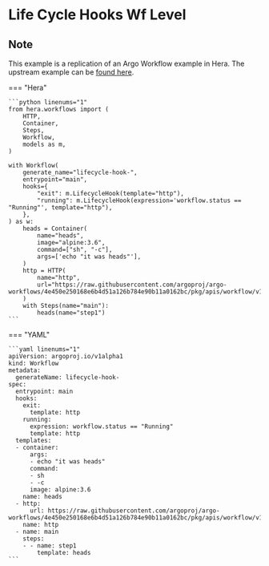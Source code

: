 # Life Cycle Hooks Wf Level

## Note

This example is a replication of an Argo Workflow example in Hera.
The upstream example can be [found here](https://github.com/argoproj/argo-workflows/blob/master/examples/life-cycle-hooks-wf-level.yaml).




=== "Hera"

    ```python linenums="1"
    from hera.workflows import (
        HTTP,
        Container,
        Steps,
        Workflow,
        models as m,
    )

    with Workflow(
        generate_name="lifecycle-hook-",
        entrypoint="main",
        hooks={
            "exit": m.LifecycleHook(template="http"),
            "running": m.LifecycleHook(expression='workflow.status == "Running"', template="http"),
        },
    ) as w:
        heads = Container(
            name="heads",
            image="alpine:3.6",
            command=["sh", "-c"],
            args=['echo "it was heads"'],
        )
        http = HTTP(
            name="http",
            url="https://raw.githubusercontent.com/argoproj/argo-workflows/4e450e250168e6b4d51a126b784e90b11a0162bc/pkg/apis/workflow/v1alpha1/generated.swagger.json",
        )
        with Steps(name="main"):
            heads(name="step1")
    ```

=== "YAML"

    ```yaml linenums="1"
    apiVersion: argoproj.io/v1alpha1
    kind: Workflow
    metadata:
      generateName: lifecycle-hook-
    spec:
      entrypoint: main
      hooks:
        exit:
          template: http
        running:
          expression: workflow.status == "Running"
          template: http
      templates:
      - container:
          args:
          - echo "it was heads"
          command:
          - sh
          - -c
          image: alpine:3.6
        name: heads
      - http:
          url: https://raw.githubusercontent.com/argoproj/argo-workflows/4e450e250168e6b4d51a126b784e90b11a0162bc/pkg/apis/workflow/v1alpha1/generated.swagger.json
        name: http
      - name: main
        steps:
        - - name: step1
            template: heads
    ```

